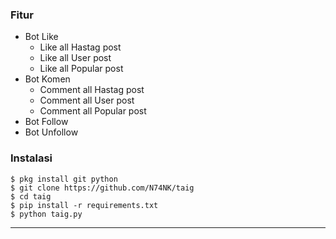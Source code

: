 ### Fitur
* Bot Like
  * Like all Hastag post
  * Like all User post
  * Like all Popular post
* Bot Komen
  * Comment all Hastag post
  * Comment all User post
  * Comment all Popular post
* Bot Follow
* Bot Unfollow

### Instalasi
```
$ pkg install git python
$ git clone https://github.com/N74NK/taig
$ cd taig
$ pip install -r requirements.txt
$ python taig.py
```

---------------------
